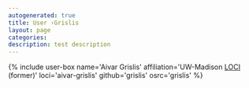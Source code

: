 ```yaml
---
autogenerated: true
title: User ›Grislis
layout: page
categories: 
description: test description
---
```


{% include user-box name='Aivar Grislis' affiliation='UW-Madison [LOCI](/orgs/loci) (former)' loci='aivar-grislis' github='grislis' osrc='grislis' %}
